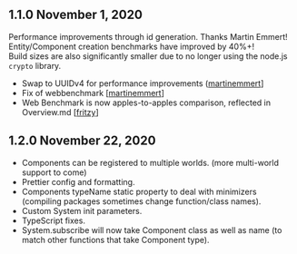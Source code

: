 ## 1.1.0 November 1, 2020

Performance improvements through id generation. Thanks Martin Emmert!  
Entity/Component creation benchmarks have improved by 40%+!  
Build sizes are also significantly smaller due to no longer using the node.js `crypto` library.

* Swap to UUIDv4 for performance improvements \([martinemmert](https://github.com/martinemmert)\]
* Fix of webbenchmark \[[martinemmert](https://github.com/martinemmert)\]
* Web Benchmark is now apples-to-apples comparison, reflected in Overview.md \[[fritzy](https://github.com/fritzy)\]

## 1.2.0 November 22, 2020

* Components can be registered to multiple worlds. (more multi-world support to come)
* Prettier config and formatting.
* Components typeName static property to deal with minimizers (compiling packages sometimes change function/class names).
* Custom System init parameters.
* TypeScript fixes.
* System.subscribe will now take Component class as well as name (to match other functions that take Component type).
